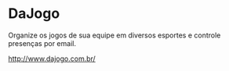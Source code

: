 DaJogo
=====

Organize os jogos de sua equipe em diversos esportes e controle presenças por email.

<http://www.dajogo.com.br/>